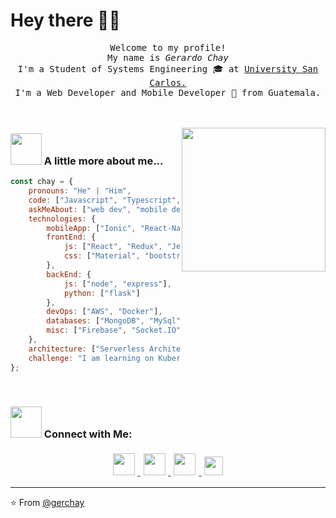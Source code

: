 # Hey there 👋🏽 

<p align="center" >
  <samp>
  Welcome to my profile!  <br/>
   My name is <em>Gerardo Chay</em> <br/>
   I'm a Student of Systems Engineering 🎓 at <a href="https://www.usac.edu.gt/">University San Carlos.</a> <br/> I'm a Web Developer and Mobile Developer 🚀 from Guatemala.
  </samp>
  <br/>
  <br/>
  <br/>
</p>

<img align='right' src="https://media.giphy.com/media/M9gbBd9nbDrOTu1Mqx/giphy.gif" width="230">

### <img src="https://raw.githubusercontent.com/alexnaiman/alexnaiman/master/resources/bongocat.gif" width="50px" /> A little more about me... 
```javascript
const chay = {
    pronouns: "He" | "Him",
    code: ["Javascript", "Typescript", "Python", "Java"],
    askMeAbout: ["web dev", "mobile dev", "legue of leguend"],
    technologies: {
        mobileApp: ["Ionic", "React-Native"],
        frontEnd: {
            js: ["React", "Redux", "Jest", "Angular", "Jasmin and Karma"],
            css: ["Material", "bootstrap"]
        },
        backEnd: {
            js: ["node", "express"],
            python: ["flask"]
        },
        devOps: ["AWS", "Docker"],
        databases: ["MongoDB", "MySql", "PostgreSQL"],
        misc: ["Firebase", "Socket.IO"]
    },
    architecture: ["Serverless Architecture", "MVC", "Single page applications"],
    challenge: "I am learning on Kubernetes"
};
```

<br/>

### <img src="https://media.giphy.com/media/LnQjpWaON8nhr21vNW/giphy.gif" width="50">  Connect with Me:
<p align="center">
  <a href="https://www.instagram.com/gchay_g/">
    <img src="https://raw.githubusercontent.com/alexnaiman/alexnaiman/master/resources/instagram.webp" height="35px" style="margin: 5px;" />
  </a>
  <a href="https://www.linkedin.com/in/gerardo-chay-97967b197/">
    <img src="https://raw.githubusercontent.com/alexnaiman/alexnaiman/master/resources/linkedin.webp" height="35px" style="margin: 5px;" />
  </a>
  <a href="https://discord.gg/KgF4WGf">
    <img src="https://raw.githubusercontent.com/alexnaiman/alexnaiman/master/resources/discord.png" height="35px" style="margin: 5px;" />
  </a>
  <a href="mailto:gerardo15.chay97@gmail.com">
    <img src="https://raw.githubusercontent.com/alexnaiman/alexnaiman/master/resources/gmail.png" height="30px" style="margin: 5px;" />
  </a>
</p>


---


⭐️ From [@gerchay](https://github.com/gerchay)
